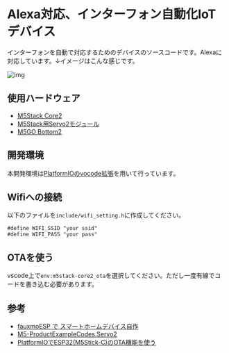 # Alexa対応、インターフォン自動化IoTデバイス

インターフォンを自動で対応するためのデバイスのソースコードです。Alexaに対応しています。↓イメージはこんな感じです。

![img](https://pbs.twimg.com/media/FFcAhW0aAAE_T0l?format=jpg&name=small)

## 使用ハードウェア

- [M5Stack Core2](https://www.switch-science.com/catalog/6530/)
- [M5Stack用Servo2モジュール](https://www.switch-science.com/catalog/6737/)
- [M5GO Bottom2](https://www.switch-science.com/catalog/6785/)

## 開発環境

本開発環境は[PlatformIOのvocode拡張](https://platformio.org/install/ide?install=vscode)を用いて行っています。

## Wifiへの接続

以下のファイルを`include/wifi_setting.h`に作成してください。

```include/wifi_setting.h:c
#define WIFI_SSID "your ssid"
#define WIFI_PASS "your pass"
```

## OTAを使う

vscode上で`env:m5stack-core2_ota`を選択してください。ただし一度有線でコードを書き込む必要があります。

## 参考

- [fauxmoESP で スマートホームデバイス自作](https://homemadegarbage.com/espalexa04)
- [M5-ProductExampleCodes Servo2](https://github.com/m5stack/M5-ProductExampleCodes/tree/master/Module/SERVO2)
- [PlatformIOでESP32(M5Stick-C)のOTA機能を使う](https://wak-tech.com/archives/1906)
